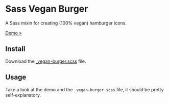 Sass Vegan Burger
===========

A Sass mixin for creating (100% vegan) hamburger icons.

[Demo &raquo;](http://joren.co/sass-burger/)

## Install

Download the [_vegan-burger.scss](_vegan-burger.scss) file.

## Usage

Take a look at the demo and the `_vegan-burger.scss` file, it should be pretty self-explanatory.
